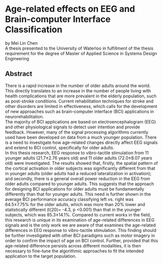 # Age-related effects on EEG and Brain-computer Interface Classification
by Mei Lin Chen  
A thesis presented to the University of Waterloo in fulfillment of the thesis requirement for the degree of Master of Applied Science in Systems Design Engineering

## Abstract
There is a rapid increase in the number of older adults around the world. This directly translates to an increase in the number of people living with health complications that are more prevalent in the elderly population, such as post-stroke conditions. Current rehabilitation techniques for stroke and other disorders are limited in effectiveness, which calls for the development of new approaches such as brain-computer interface (BCI) applications in neurorehabilitation.  
The majority of BCI applications are based on electroencephalogram (EEG) and other physiological signals to detect user intention and provide feedback. However, many of the signal processing algorithms currently used have been developed on data from a much younger population. There is a need to investigate how age-related changes directly affect EEG signals and extend to BCI control, specifically for older adults.  
In this thesis research, EEG response to vibro-tactile stimulation from 11 younger adults (21.7±2.76 years old) and 11 older adults (72.0±8.07 years old) were investigated. The results showed that, firstly, the spatial pattern of the cortical activation in older subjects was significantly different from that in younger adults (older adults had a reduced lateralization in activation); and secondly, there is a general overall power reduction in the EEG from older adults compared to younger adults. This suggests that the approach for designing BCI applications for older adults must be fundamentally differently than that for younger adults. This need is further shown in the average BCI performance accuracy classifying left vs. right was 64.5±7.75% for the older adults, which was more than 20% lower and statistically different (t(20)= -4.3, p <0.001) than that in the younger subjects, which was 85.3±14.1%. Compared to current works in the field, this research is unique in its examination of age-related differences in EEG signals and is the only work we are aware of that examines the age-related differences in EEG response to vibro-tactile stimulation. This finding should be further investigated with other BCI paradigms such as motor imagery in order to confirm the impact of age on BCI control. Further, provided that this age-related difference persists across different modalities, it is then necessary to fine-tune the algorithmic approaches to fit the intended application to the target population.